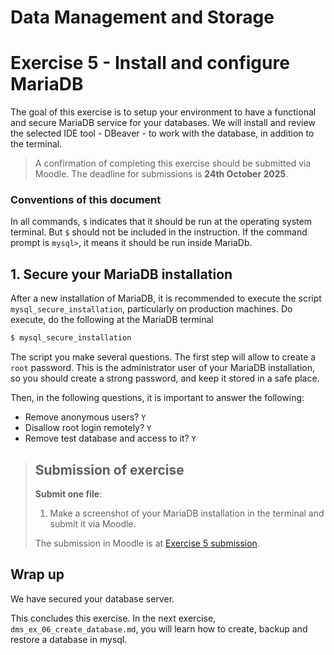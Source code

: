 # Data Management and Storage

# Exercise 5 - Install and configure MariaDB

The goal of this exercise is to setup your environment to have a functional and secure  MariaDB service for your databases. We will install and review the selected IDE tool - DBeaver - to work with the database, in addition to the terminal.

> A confirmation of completing this exercise should be submitted via Moodle. The deadline for submissions is **24th October 2025**.

### Conventions of this document

In all commands, `$` indicates that it should be run at the operating system terminal. But `$` should not be included in the instruction. If the command prompt is `mysql>`, it means it should be run inside MariaDb.

## 1. Secure your MariaDB installation

After a new installation of MariaDB, it is recommended to execute the script `mysql_secure_installation`, particularly on production machines. Do execute, do the following at the MariaDB terminal
```bash
$ mysql_secure_installation
```
The script you make several questions. The first step will allow to create a `root` password. This is the administrator user of your MariaDB installation, so you should create a strong password, and keep it stored in a safe place.

Then, in the following questions, it is important to answer the following:
- Remove anonymous users? `Y`
- Disallow root login remotely? `Y`
- Remove test database and access to it? `Y` 

> ## Submission of exercise
> **Submit one file**:
> 1. Make a screenshot of your MariaDB installation in the terminal and submit it via Moodle.
> 
> The submission in Moodle is at [Exercise 5 submission](https://elearning.ulisboa.pt/mod/assign/view.php?id=477024).

## Wrap up
We have secured your database server.

This concludes this exercise. In the next exercise, `dms_ex_06_create_database.md`, you will learn how to create, backup and restore a database in mysql.
